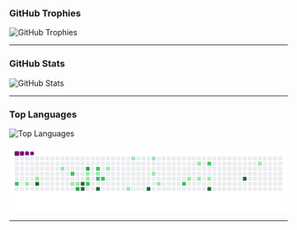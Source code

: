 ###  GitHub Trophies

  <img src="https://github-profile-trophy.vercel.app/?username=coochill&theme=onedark&rank=SSS,SS,S,AAA,AA,A,B,C" alt="GitHub Trophies" />


---

###  GitHub Stats

  <img src="https://github-readme-stats.vercel.app/api?username=coochill&show_icons=true&theme=tokyonight&hide_title=true&hide_border=true" alt="GitHub Stats" />


---

###  Top Languages

  <img src="https://github-readme-stats.vercel.app/api/top-langs/?username=coochill&layout=compact&theme=tokyonight&hide_border=true" alt="Top Languages" />
<p align="center">
  <img src="https://github.com/coochill/coochill/blob/output/github-contribution-grid-snake.gif" alt="snake gif" />
</p>

---
